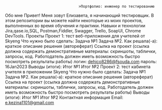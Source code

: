                                       >Портфолио: инженер по тестированию
Обо мне Привет! Меня зовут Елизавета, я начинающий тестировщик. В этом репозитории вы можете найти некоторые из моих проектов, выполненных во время обучения и практики.
Навыки и технологии Jira,qase.io,SQL, Postman,Fiddler, Swagger, Trello, SoapUI, Chrome DevTools.
Проекты Проект 1: тест веб-приложения для учителей от Skyeng
Что нужно было сделать:
Задача №1 Задача №2. Как решала(-а): краткое описание решения (автореферат)
Ссылка на проект (ссылка должна содержать демонстративные материалы: скриншоты, таблички, запросы, код. Работодатель должен иметь возможность быстро посмотреть результаты работы)
логин: dehico8286@fsouda.com
пароль: 16Jan2023
Выводы (итоги):
Итог №1 Итог №2
Проект 2: тест кабинета учителя в приложении Skyeng
Что нужно было сделать:
Задача №1 Задача №2. Как решала(-а): краткое описание решения (автореферат)
Ссылка на проект (ссылка должна содержать демонстративные материалы: скриншоты, таблички, запросы, код. Работодатель должен иметь возможность быстро посмотреть результаты работы)
Выводы (итоги):
Итог №1 Итог №2 Контактная информация Email: e.kezina1101@gmail.com


